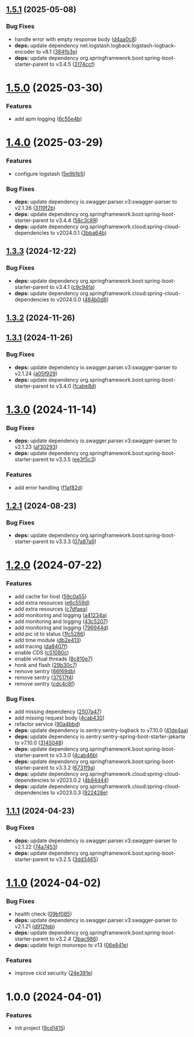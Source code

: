## [1.5.1](https://github.com/nicholasM95/api-skoda/compare/v1.5.0...v1.5.1) (2025-05-08)


### Bug Fixes

* handle error with empty response body ([d4aa0c8](https://github.com/nicholasM95/api-skoda/commit/d4aa0c8c58e4975d357be7f6fc7bd9fe9450ef48))
* **deps:** update dependency net.logstash.logback:logstash-logback-encoder to v8.1 ([384fb3e](https://github.com/nicholasM95/api-skoda/commit/384fb3ed00719cf63a7b979582088a9a1398cc78))
* **deps:** update dependency org.springframework.boot:spring-boot-starter-parent to v3.4.5 ([3174ccf](https://github.com/nicholasM95/api-skoda/commit/3174ccf1a7c4f129563dd35b60705489e6aa9243))

# [1.5.0](https://github.com/nicholasM95/api-skoda/compare/v1.4.0...v1.5.0) (2025-03-30)


### Features

* add apm logging ([6c55e4b](https://github.com/nicholasM95/api-skoda/commit/6c55e4ba2ed1e46276dfa672e868352f04e985b8))

# [1.4.0](https://github.com/nicholasM95/api-skoda/compare/v1.3.3...v1.4.0) (2025-03-29)


### Features

* configure logstash ([5e9b1b5](https://github.com/nicholasM95/api-skoda/commit/5e9b1b51adc15594c8818c59ed52a346a09581c9))


### Bug Fixes

* **deps:** update dependency io.swagger.parser.v3:swagger-parser to v2.1.26 ([3119f2b](https://github.com/nicholasM95/api-skoda/commit/3119f2b76b990703bab0f283c74e6b3d3ef62ef7))
* **deps:** update dependency org.springframework.boot:spring-boot-starter-parent to v3.4.4 ([58c3c89](https://github.com/nicholasM95/api-skoda/commit/58c3c894bd74741600b64507f56361b2386627ef))
* **deps:** update dependency org.springframework.cloud:spring-cloud-dependencies to v2024.0.1 ([3bba64b](https://github.com/nicholasM95/api-skoda/commit/3bba64b8428389379ce1108e2ac15937146ecbdb))

## [1.3.3](https://github.com/nicholasM95/api-skoda/compare/v1.3.2...v1.3.3) (2024-12-22)


### Bug Fixes

* **deps:** update dependency org.springframework.boot:spring-boot-starter-parent to v3.4.1 ([c9c94fa](https://github.com/nicholasM95/api-skoda/commit/c9c94fa4488bb622abf90feb16e1128625d81955))
* **deps:** update dependency org.springframework.cloud:spring-cloud-dependencies to v2024.0.0 ([484b0d8](https://github.com/nicholasM95/api-skoda/commit/484b0d89e712b79d8d1048a0ac170ce41ddff31e))

## [1.3.2](https://github.com/nicholasM95/api-skoda/compare/v1.3.1...v1.3.2) (2024-11-26)

## [1.3.1](https://github.com/nicholasM95/api-skoda/compare/v1.3.0...v1.3.1) (2024-11-26)


### Bug Fixes

* **deps:** update dependency io.swagger.parser.v3:swagger-parser to v2.1.24 ([a05f929](https://github.com/nicholasM95/api-skoda/commit/a05f929438a9e1f13d1283f3bd9d750cbcece007))
* **deps:** update dependency org.springframework.boot:spring-boot-starter-parent to v3.4.0 ([fcabe8d](https://github.com/nicholasM95/api-skoda/commit/fcabe8d1b080d9baeacf7386ced9193005acf6d8))

# [1.3.0](https://github.com/nicholasM95/api-skoda/compare/v1.2.1...v1.3.0) (2024-11-14)


### Bug Fixes

* **deps:** update dependency io.swagger.parser.v3:swagger-parser to v2.1.23 ([af30293](https://github.com/nicholasM95/api-skoda/commit/af30293abf2a0f5d2a79a47ba639f54b5101d437))
* **deps:** update dependency org.springframework.boot:spring-boot-starter-parent to v3.3.5 ([ee3f5c3](https://github.com/nicholasM95/api-skoda/commit/ee3f5c3844e027e3632e117d83bb83bf031e14bd))


### Features

* add error handling ([f1af82d](https://github.com/nicholasM95/api-skoda/commit/f1af82dde4a760c9d6454b141517bd2991b3ac1b))

## [1.2.1](https://github.com/nicholasM95/api-skoda/compare/v1.2.0...v1.2.1) (2024-08-23)


### Bug Fixes

* **deps:** update dependency org.springframework.boot:spring-boot-starter-parent to v3.3.3 ([07a87a9](https://github.com/nicholasM95/api-skoda/commit/07a87a90fef3ecece4ff6cebb31d4e6282041b44))

# [1.2.0](https://github.com/nicholasM95/api-skoda/compare/v1.1.1...v1.2.0) (2024-07-22)


### Features

* add cache for host ([59c0a55](https://github.com/nicholasM95/api-skoda/commit/59c0a559b383af08ae15327e71f347ce6368fe16))
* add extra resources ([e6c559d](https://github.com/nicholasM95/api-skoda/commit/e6c559dd8576bac48f228bbfa7ca2a94d33b0659))
* add extra resources ([c7dfaea](https://github.com/nicholasM95/api-skoda/commit/c7dfaea575290b18b006e89c5b0189710b0bc595))
* add monitoring and logging ([a41234a](https://github.com/nicholasM95/api-skoda/commit/a41234a7ee33274c576a0e7a8d8e0101a1c820d4))
* add monitoring and logging ([43c5207](https://github.com/nicholasM95/api-skoda/commit/43c52072a86f3d0185aba3d46ce0eb6fbccdd8e6))
* add monitoring and logging ([796944d](https://github.com/nicholasM95/api-skoda/commit/796944df8963302edbceb1b11dfeb382aec9d64f))
* add pic id to status ([1fc5286](https://github.com/nicholasM95/api-skoda/commit/1fc52862a625d85aa24eafbc1e20141cf675921e))
* add time module ([db2e413](https://github.com/nicholasM95/api-skoda/commit/db2e41332abd1d6f8f566acbf8721e27765fbee9))
* add tracing ([da8407f](https://github.com/nicholasM95/api-skoda/commit/da8407f094bcba6931766f13b32f8aa1ad1215bf))
* enable CDS ([c51080c](https://github.com/nicholasM95/api-skoda/commit/c51080cbd85350bd0e97302439474bf31a47b276))
* enable virtual threads ([8c810e7](https://github.com/nicholasM95/api-skoda/commit/8c810e73bb8f80648b230f1f37ab606c9e0e5d0d))
* honk and flash ([29b30c7](https://github.com/nicholasM95/api-skoda/commit/29b30c79741c51265df76f8936ce2c984178c0d4))
* remove sentry ([66f69db](https://github.com/nicholasM95/api-skoda/commit/66f69db85f9f75f773c8eb5eebb056101f37eb54))
* remove sentry ([37517f4](https://github.com/nicholasM95/api-skoda/commit/37517f4d08a1011c16e69a4777d1057e44288514))
* remove sentry ([cdc4c8f](https://github.com/nicholasM95/api-skoda/commit/cdc4c8fb96cc5f9f8ad7bc73ff117320db471903))


### Bug Fixes

* add missing dependency ([2507a47](https://github.com/nicholasM95/api-skoda/commit/2507a47e18886fc150da3c869ce886d4a7c5d16b))
* add missing request body ([4cab430](https://github.com/nicholasM95/api-skoda/commit/4cab4304e2dcdcd42202da63e2884ab0dfe7ce8f))
* refactor service ([90a4bbd](https://github.com/nicholasM95/api-skoda/commit/90a4bbd5ed91ad5ada1c4e6d17b185b3f4e361c4))
* **deps:** update dependency io.sentry:sentry-logback to v7.10.0 ([41de4aa](https://github.com/nicholasM95/api-skoda/commit/41de4aa24e8788dca2ebb04db057ca645d08f045))
* **deps:** update dependency io.sentry:sentry-spring-boot-starter-jakarta to v7.10.0 ([3145048](https://github.com/nicholasM95/api-skoda/commit/31450485df3a87e4e0f8e6ccce1377ca2f27806a))
* **deps:** update dependency org.springframework.boot:spring-boot-starter-parent to v3.3.0 ([4cab46b](https://github.com/nicholasM95/api-skoda/commit/4cab46b2222d94341312aa34dfe33975690ddacb))
* **deps:** update dependency org.springframework.boot:spring-boot-starter-parent to v3.3.2 ([6731f9a](https://github.com/nicholasM95/api-skoda/commit/6731f9a8a2bf1c6b4b6ed7286938778046ff28df))
* **deps:** update dependency org.springframework.cloud:spring-cloud-dependencies to v2023.0.2 ([4b84d44](https://github.com/nicholasM95/api-skoda/commit/4b84d4477f9152453ed6a2d3e045b81f373f8504))
* **deps:** update dependency org.springframework.cloud:spring-cloud-dependencies to v2023.0.3 ([922428e](https://github.com/nicholasM95/api-skoda/commit/922428ed38618e8fb62f7bdea7a5cbfa81b4efbc))

## [1.1.1](https://github.com/nicholasM95/api-skoda/compare/v1.1.0...v1.1.1) (2024-04-23)


### Bug Fixes

* **deps:** update dependency io.swagger.parser.v3:swagger-parser to v2.1.22 ([74a7453](https://github.com/nicholasM95/api-skoda/commit/74a7453cfd2dd5f269b333687a7c7acd32b77a74))
* **deps:** update dependency org.springframework.boot:spring-boot-starter-parent to v3.2.5 ([3dd3465](https://github.com/nicholasM95/api-skoda/commit/3dd3465bc0384c595e8b740e3908c46c5857862c))

# [1.1.0](https://github.com/nicholasM95/api-skoda/compare/v1.0.0...v1.1.0) (2024-04-02)


### Bug Fixes

* health check ([09bf085](https://github.com/nicholasM95/api-skoda/commit/09bf085204f999b0d21690d5f44ae18d3f0bad5e))
* **deps:** update dependency io.swagger.parser.v3:swagger-parser to v2.1.21 ([d912feb](https://github.com/nicholasM95/api-skoda/commit/d912feb07a946abd237a3d88713db8923bec7ff8))
* **deps:** update dependency org.springframework.boot:spring-boot-starter-parent to v3.2.4 ([3bac986](https://github.com/nicholasM95/api-skoda/commit/3bac986942da33ca069246cf87f8c8fb13354de8))
* **deps:** update feign monorepo to v13 ([06e841e](https://github.com/nicholasM95/api-skoda/commit/06e841e0c17403122ab58b2dda98e13e5863425e))


### Features

* improve cicd security ([24e391e](https://github.com/nicholasM95/api-skoda/commit/24e391ee3305df42a172df9263996fcbb3545b63))

# 1.0.0 (2024-04-01)


### Features

* init project ([9cd1415](https://github.com/nicholasM95/api-skoda/commit/9cd1415f8a4dcf2d71bf644e508d8e7e00be832e))
